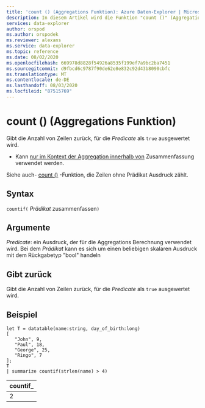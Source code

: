 ```yaml
---
title: 'count () (Aggregations Funktion): Azure Daten-Explorer | Microsoft-Dokumentation'
description: In diesem Artikel wird die Funktion "count ()" (Aggregations Funktion) in Azure Daten-Explorer beschrieben.
services: data-explorer
author: orspod
ms.author: orspodek
ms.reviewer: alexans
ms.service: data-explorer
ms.topic: reference
ms.date: 08/02/2020
ms.openlocfilehash: 669978d8828f54926a8535f199ef7a9bc2ba7451
ms.sourcegitcommit: d9fbcd6c9787f90de62e8e832c92d43b8090cbfc
ms.translationtype: MT
ms.contentlocale: de-DE
ms.lasthandoff: 08/03/2020
ms.locfileid: "87515769"
---
```

# <a name="countif-aggregation-function"></a>count () (Aggregations Funktion)

Gibt die Anzahl von Zeilen zurück, für die *Predicate* als `true` ausgewertet wird.

* Kann [nur im Kontext der Aggregation innerhalb von](summarizeoperator.md) Zusammenfassung verwendet werden.

Siehe auch- [count ()](count-aggfunction.md) -Funktion, die Zeilen ohne Prädikat Ausdruck zählt.

## <a name="syntax"></a>Syntax

`countif(` *Prädikat* zusammenfassen`)`

## <a name="arguments"></a>Argumente

*Predicate*: ein Ausdruck, der für die Aggregations Berechnung verwendet wird. Bei dem *Prädikat* kann es sich um einen beliebigen skalaren Ausdruck mit dem Rückgabetyp "bool" handeln

## <a name="returns"></a>Gibt zurück

Gibt die Anzahl von Zeilen zurück, für die *Predicate* als `true` ausgewertet wird.

## <a name="example"></a>Beispiel

```kusto
let T = datatable(name:string, day_of_birth:long)
[
   "John", 9,
   "Paul", 18,
   "George", 25,
   "Ringo", 7
];
T
| summarize countif(strlen(name) > 4)
```

|countif_|
|----|
|2|

